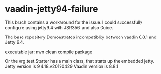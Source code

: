 # vaadin-jetty94-failure
This brach contains a workaround for the issue. I could successfully configure using jetty9.4 with JSR356, and also Guice.

The base repository Demonstrates incompatiblity between vaadin 8.8.1 and Jetty 9.4.

executable jar:
mvn clean compile package

Or the org.test.Starter has a main class, that starts up the embedded jetty.
Jetty version is 9.4.18.v20190429
Vaadin version is 8.8.1
